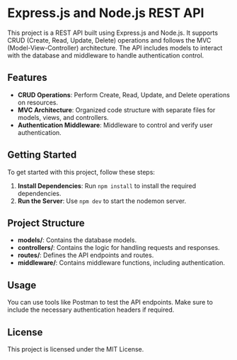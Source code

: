 # Express.js and Node.js REST API

This project is a REST API built using Express.js and Node.js. It supports CRUD (Create, Read, Update, Delete) operations and follows the MVC (Model-View-Controller) architecture. The API includes models to interact with the database and middleware to handle authentication control.

## Features
- **CRUD Operations**: Perform Create, Read, Update, and Delete operations on resources.
- **MVC Architecture**: Organized code structure with separate files for models, views, and controllers.
- **Authentication Middleware**: Middleware to control and verify user authentication.

## Getting Started
To get started with this project, follow these steps:

1. **Install Dependencies**: Run `npm install` to install the required dependencies.
2. **Run the Server**: Use `npm dev` to start the nodemon server.

## Project Structure
- **models/**: Contains the database models.
- **controllers/**: Contains the logic for handling requests and responses.
- **routes/**: Defines the API endpoints and routes.
- **middleware/**: Contains middleware functions, including authentication.

## Usage
You can use tools like Postman to test the API endpoints. Make sure to include the necessary authentication headers if required.

## License
This project is licensed under the MIT License.